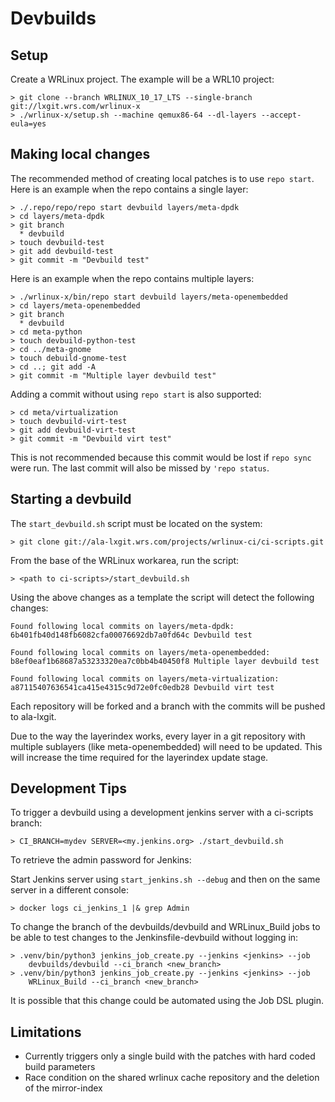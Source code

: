 # Devbuilds

## Setup

Create a WRLinux project. The example will be a WRL10 project:

    > git clone --branch WRLINUX_10_17_LTS --single-branch git://lxgit.wrs.com/wrlinux-x
    > ./wrlinux-x/setup.sh --machine qemux86-64 --dl-layers --accept-eula=yes

## Making local changes

The recommended method of creating local patches is to use `repo
start`. Here is an example when the repo contains a single layer:

    > ./.repo/repo/repo start devbuild layers/meta-dpdk
    > cd layers/meta-dpdk
    > git branch
      * devbuild
    > touch devbuild-test
    > git add devbuild-test
    > git commit -m "Devbuild test"

Here is an example when the repo contains multiple layers:

    > ./wrlinux-x/bin/repo start devbuild layers/meta-openembedded
    > cd layers/meta-openembedded
    > git branch
      * devbuild
    > cd meta-python
    > touch devbuild-python-test
    > cd ../meta-gnome
    > touch debuild-gnome-test
    > cd ..; git add -A
    > git commit -m "Multiple layer devbuild test"

Adding a commit without using `repo start` is also supported:

    > cd meta/virtualization
    > touch devbuild-virt-test
    > git add devbuild-virt-test
    > git commit -m "Devbuild virt test"

This is not recommended because this commit would be lost if `repo
sync` were run. The last commit will also be missed by `'repo status`.

## Starting a devbuild

The `start_devbuild.sh` script must be located on the system:

    > git clone git://ala-lxgit.wrs.com/projects/wrlinux-ci/ci-scripts.git

From the base of the WRLinux workarea, run the script:

    > <path to ci-scripts>/start_devbuild.sh

Using the above changes as a template the script will detect the
following changes:

    Found following local commits on layers/meta-dpdk:
    6b401fb40d148fb6082cfa00076692db7a0fd64c Devbuild test

    Found following local commits on layers/meta-openembedded:
    b8ef0eaf1b68687a53233320ea7c0bb4b40450f8 Multiple layer devbuild test

    Found following local commits on layers/meta-virtualization:
    a87115407636541ca415e4315c9d72e0fc0edb28 Devbuild virt test

Each repository will be forked and a branch with the commits will be
pushed to ala-lxgit.

Due to the way the layerindex works, every layer in a git repository
with multiple sublayers (like meta-openembedded) will need to be
updated. This will increase the time required for the layerindex update
stage.

## Development Tips

To trigger a devbuild using a development jenkins server with a
ci-scripts branch:

    > CI_BRANCH=mydev SERVER=<my.jenkins.org> ./start_devbuild.sh

To retrieve the admin password for Jenkins:

Start Jenkins server using `start_jenkins.sh --debug` and then on
the same server in a different console:

    > docker logs ci_jenkins_1 |& grep Admin

To change the branch of the devbuilds/devbuild and WRLinux_Build jobs
to be able to test changes to the Jenkinsfile-devbuild without logging
in:

    > .venv/bin/python3 jenkins_job_create.py --jenkins <jenkins> --job
        devbuilds/devbuild --ci_branch <new_branch>
    > .venv/bin/python3 jenkins_job_create.py --jenkins <jenkins> --job
        WRLinux_Build --ci_branch <new_branch>

It is possible that this change could be automated using the Job DSL
plugin.

## Limitations

- Currently triggers only a single build with the patches with hard
  coded build parameters
- Race condition on the shared wrlinux cache repository and the
  deletion of the mirror-index
